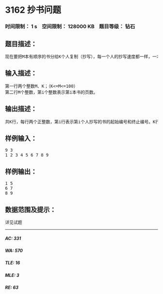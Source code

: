 # 3162 抄书问题   
### 时间限制： 1 s&nbsp;&nbsp;&nbsp;&nbsp;空间限制： 128000 KB&nbsp;&nbsp;&nbsp;&nbsp;题目等级： 钻石  
## 题目描述：  

<pre>
现在要把M本有顺序的书分给K个人复制（抄写），每一个人的抄写速度都一样，一本书不允许给两个（或以上）的人抄写，分给每一个人的书，必须是连续的，比如不能把第一、第三、第四本数给同一个人抄写。现在请你设计一种方案，使得复制时间最短。复制时间为抄写页数最多的人用去的时间。
</pre>
  
  
## 输入描述：  

<pre>
第一行两个整数M、K；（K<=M<=100）
第二行M个整数，第i个整数表示第i本书的页数。
</pre>
  
  
## 输出描述：  

<pre>
共K行，每行两个正整数，第i行表示第i个人抄写的书的起始编号和终止编号。K行的起始编号应该从小到大排列，如果有多解，则尽可能让前面的人少抄写。
</pre>
  
  
## 样例输入：  

<pre>
9 3
1 2 3 4 5 6 7 8 9
</pre>
  
  
## 样例输出：  

<pre>
1 5
6 7
8 9
</pre>
  
  
## 数据范围及提示：  

<pre>
详见试题
</pre>
  
  
***  

##### AC: 331  
##### WA: 570  
##### TLE: 16  
##### MLE: 3  
##### RE: 63  
